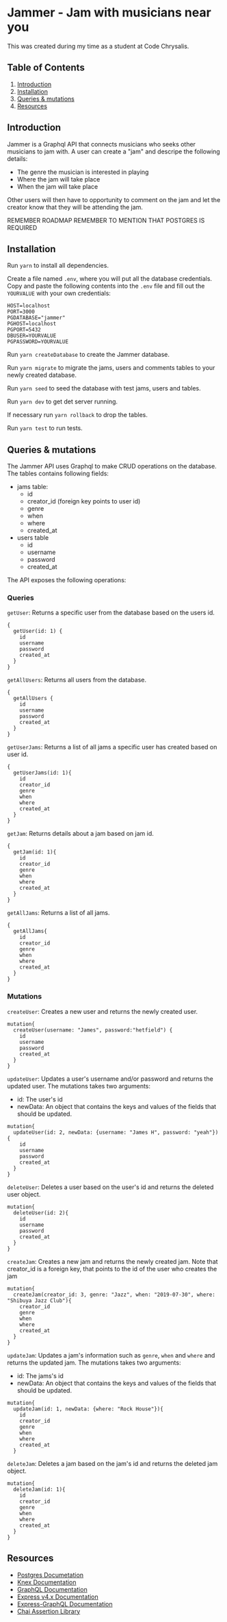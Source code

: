 # Jammer - Jam with musicians near you

This was created during my time as a student at Code Chrysalis.

## Table of Contents

1.  [Introduction](#introduction)
1.  [Installation](#installation)
1.  [Queries & mutations](#queries-&-mutations)
1.  [Resources](#resources)

## Introduction

Jammer is a Graphql API that connects musicians who seeks other musicians to jam with. A user can create a "jam" and descripe the following details:

- The genre the musician is interested in playing
- Where the jam will take place
- When the jam will take place

Other users will then have to opportunity to comment on the jam and let the creator know that they will be attending the jam.

REMEMBER ROADMAP
REMEMBER TO MENTION THAT POSTGRES IS REQUIRED

## Installation

Run `yarn` to install all dependencies.

Create a file named `.env`, where you will put all the database credentials. Copy and paste the following contents into the `.env` file and fill out the `YOURVALUE` with your own credentials:

```
HOST=localhost
PORT=3000
PGDATABASE="jammer"
PGHOST=localhost
PGPORT=5432
DBUSER=YOURVALUE
PGPASSWORD=YOURVALUE 
```
Run `yarn createDatabase` to create the Jammer database.

Run `yarn migrate` to migrate the jams, users and comments tables to your newly created database.

Run `yarn seed` to seed the database with test jams, users and tables.

Run `yarn dev` to get det server running.

If necessary run `yarn rollback` to drop the tables.

Run `yarn test` to run tests.


## Queries & mutations

The Jammer API uses Graphql to make CRUD operations on the database. The tables contains following fields:

- jams table:
  - id
  - creator_id (foreign key points to user id)
  - genre
  - when
  - where
  - created_at
- users table
  - id
  - username
  - password
  - created_at




The API exposes the following operations:

### Queries

`getUser`: Returns a specific user from the database based on the users id.

``` 
{
  getUser(id: 1) {
    id
    username
    password
    created_at
  }
}
```

`getAllUsers`: Returns all users from the database.

```
{
  getAllUsers {
    id
    username
    password
    created_at
  }
}
```

`getUserJams`: Returns a list of all jams a specific user has created based on user id.

```
{
  getUserJams(id: 1){
    id
    creator_id
    genre
    when
    where
    created_at
  }
}
```

`getJam`: Returns details about a jam based on jam id.

```
{
  getJam(id: 1){
    id
    creator_id
    genre
    when
    where
    created_at
  }
}
```

`getAllJams`: Returns a list of all jams.

```
{
  getAllJams{
    id
    creator_id
    genre
    when
    where
    created_at
  }
}
```

### Mutations

`createUser`: Creates a new user and returns the newly created user.

```
mutation{
  createUser(username: "James", password:"hetfield") {
    id
    username
    password
    created_at
  }
}
```

`updateUser`: Updates a user's username and/or password and returns the updated user. The mutations takes two arguments: 

- id: The user's id
- newData: An object that contains the keys and values of the fields that should be updated.

```
mutation{
  updateUser(id: 2, newData: {username: "James H", password: "yeah"}) {
    id
    username
    password
    created_at
  }
}
```

`deleteUser`: Deletes a user based on the user's id and returns the deleted user object.

```
mutation{
  deleteUser(id: 2){
    id
    username
    password
    created_at
  }
}
```

`createJam`: Creates a new jam and returns the newly created jam. Note that creator_id is a foreign key, that points to the id of the user who creates the jam

```
mutation{
  createJam(creator_id: 3, genre: "Jazz", when: "2019-07-30", where: "Shibuya Jazz Club"){
    creator_id
    genre
    when
    where
    created_at
  }
}
```

`updateJam`: Updates a jam's information such as `genre`, `when` and `where` and returns the updated jam. The mutations takes two arguments:

- id: The jams's id
- newData: An object that contains the keys and values of the fields that should be updated.

``` 
mutation{
  updateJam(id: 1, newData: {where: "Rock House"}){
    id
    creator_id
    genre
    when
    where
    created_at
  }
```

`deleteJam`: Deletes a jam based on the jam's id and returns the deleted jam object.

``` 
mutation{
  deleteJam(id: 1){
    id
    creator_id
    genre
    when
    where
    created_at
  }
}
```

## Resources

- [Postgres Documetation](https://www.postgresql.org/docs/)
- [Knex Documentation](http://knexjs.org/)
- [GraphQL Documentation](https://graphql.org/learn/)
- [Express v4.x Documentation](https://expressjs.com/en/api.html)
- [Express-GraphQL Documentation](https://github.com/graphql/express-graphql)
- [Chai Assertion Library](http://chaijs.com/api/)
